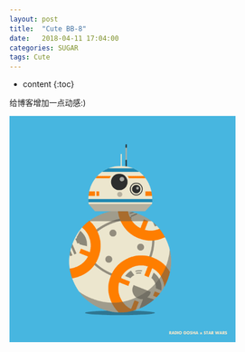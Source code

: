 ```yaml
---
layout: post
title:  "Cute BB-8"
date:   2018-04-11 17:04:00
categories: SUGAR
tags: Cute
---
```


* content
{:toc}

给博客增加一点动感:)

<img src="/mdres/posts/2018/bb8.gif" width="400">
